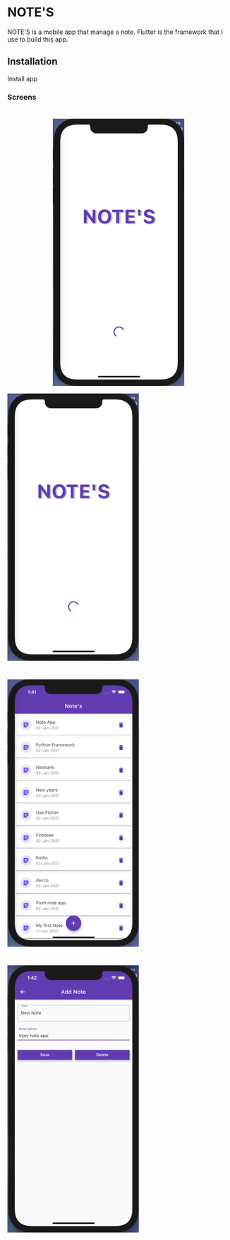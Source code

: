 # NOTE'S 

NOTE'S is a mobile app that manage a note. Flutter is the framework that I use to build this app.

## Installation
<a name="https://flutter.dev/docs/get-started/install">Install app</a>

### Screens
#
<p align="center">
  <img src="/img/splashScreen.png" />
</p>

![Splash Screen](/img/splashScreen.png)
#
![Notes List](/img/notesList.png)
#
![Note Details or Add Note](/img/noteDetails.png)
